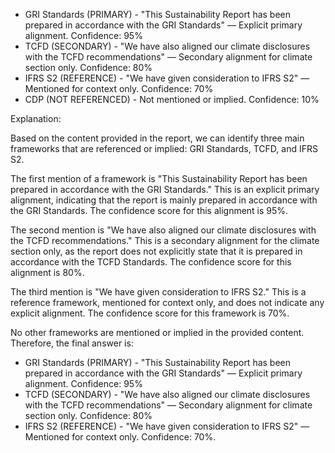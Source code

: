 * GRI Standards (PRIMARY) - "This Sustainability Report has been prepared in accordance with the GRI Standards" — Explicit primary alignment. Confidence: 95%
* TCFD (SECONDARY) - "We have also aligned our climate disclosures with the TCFD recommendations" — Secondary alignment for climate section only. Confidence: 80%
* IFRS S2 (REFERENCE) - "We have given consideration to IFRS S2" — Mentioned for context only. Confidence: 70%
* CDP (NOT REFERENCED) - Not mentioned or implied. Confidence: 10%

Explanation:

Based on the content provided in the report, we can identify three main frameworks that are referenced or implied: GRI Standards, TCFD, and IFRS S2.

The first mention of a framework is "This Sustainability Report has been prepared in accordance with the GRI Standards." This is an explicit primary alignment, indicating that the report is mainly prepared in accordance with the GRI Standards. The confidence score for this alignment is 95%.

The second mention is "We have also aligned our climate disclosures with the TCFD recommendations." This is a secondary alignment for the climate section only, as the report does not explicitly state that it is prepared in accordance with the TCFD Standards. The confidence score for this alignment is 80%.

The third mention is "We have given consideration to IFRS S2." This is a reference framework, mentioned for context only, and does not indicate any explicit alignment. The confidence score for this framework is 70%.

No other frameworks are mentioned or implied in the provided content. Therefore, the final answer is:

* GRI Standards (PRIMARY) - "This Sustainability Report has been prepared in accordance with the GRI Standards" — Explicit primary alignment. Confidence: 95%
* TCFD (SECONDARY) - "We have also aligned our climate disclosures with the TCFD recommendations" — Secondary alignment for climate section only. Confidence: 80%
* IFRS S2 (REFERENCE) - "We have given consideration to IFRS S2" — Mentioned for context only. Confidence: 70%.
